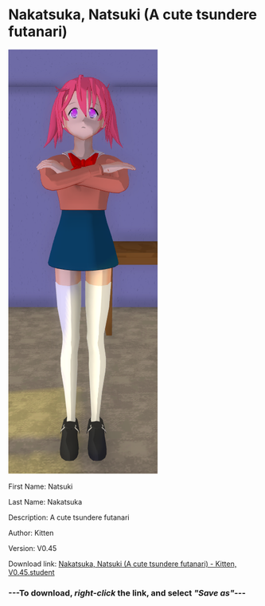 # Nakatsuka, Natsuki (A cute tsundere futanari)

<img src = "https://raw.githubusercontent.com/Arbiter1223/Daigaku-Gurashi-Custom-Students/master/Students/Files/Nakatsuka%2C%20Natsuki%20(A%20cute%20tsundere%20futanari).png">

First Name: Natsuki

Last Name: Nakatsuka

Description: A cute tsundere futanari

Author: Kitten

Version: V0.45

Download link: <a href="https://raw.githubusercontent.com/Arbiter1223/Daigaku-Gurashi-Custom-Students/master/Students/Files/Nakatsuka%2C%20Natsuki%20(A%20cute%20tsundere%20futanari)%20-%20Kitten%2C%20V0.45.student">Nakatsuka, Natsuki (A cute tsundere futanari) - Kitten, V0.45.student</a>

### ---**To download, _right-click_ the link, and select _"Save as"_**---
